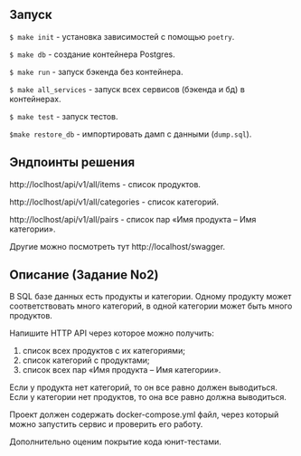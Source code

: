 ##  Запуск

`$ make init` - установка зависимостей с помощью `poetry`.

`$ make db` - создание контейнера Postgres.

`$ make run` - запуск бэкенда без контейнера.

`$ make all_services` - запуск всех сервисов (бэкенда и бд) в контейнерах.

`$ make test` - запуск тестов.

`$make restore_db` - импортировать дамп с данными (`dump.sql`).

## Эндпоинты решения

http://loclhost/api/v1/all/items - список продуктов.

http://loclhost/api/v1/all/categories - список категорий.

http://loclhost/api/v1/all/pairs - список пар «Имя продукта – Имя категории».

Другие можно посмотреть тут http://localhost/swagger.

## Описание (Задание No2)

В SQL базе данных есть продукты и категории. Одному продукту может соответствовать много категорий, в одной категории может быть много продуктов.

Напишите HTTP API через которое можно получить:

1) список всех продуктов с их категориями;
2) список категорий с продуктами;
3) список всех пар «Имя продукта – Имя категории».

Если у продукта нет категорий, то он все равно должен выводиться. Если у категории нет продуктов, то она все равно должна выводиться.

Проект должен содержать docker-compose.yml файл, через который можно запустить сервис и проверить его работу.

Дополнительно оценим покрытие кода юнит-тестами.
